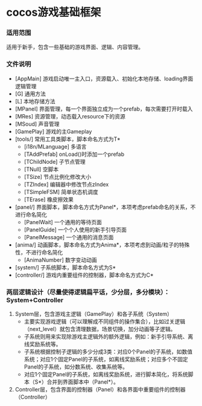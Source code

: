 # cocos游戏基础框架

### 适用范围
适用于新手，包含一些基础的游戏界面、逻辑、内容管理。

### 文件说明
- [AppMain] 游戏启动唯一主入口，资源载入、初始化本地存储、loading界面逻辑管理
- [G] 通用方法
- [L] 本地存储方法
- [MPanel] 界面管理，每一个界面独立成为一个prefab，每次需要打开时载入
- [MRes] 资源管理，动态载入resource下的资源
- [MSoud] 声音管理
- [GamePlay] 游戏的主Gameplay
- [tools/] 常用工具类脚本，脚本命名方式为T*
    - [i18n/MLanguage] 多语言
    - [TAddPrefab] onLoad()时添加一个prefab
    - [TChildNode] 子节点管理
    - [TNull] 空脚本
    - [TSize] 节点比例化修改大小
    - [TZIndex] 编辑器中修改节点zIndex
    - [TSimpleFSM] 简单状态机调度
    - [TErase] 橡皮擦效果
- [panel/] 界面脚本，脚本命名方式为Panel*，本项考虑prefab命名的关系，不进行命名简化
    - [PanelWait] 一个通用的等待页面
    - [PanelGuide] 一个个人使用的新手引导页面
    - [PanelMessage] 一个通用的消息页面
- [anima/] 动画脚本，脚本命名方式为Anima*，本项考虑到动画/粒子的特殊性，不进行命名简化
    - [AnimaNumber] 数字变动动画
- [system/] 子系统脚本，脚本命名方式为S*
- [controller/] 游戏内重要组件的控制器，脚本命名方式为C*

### 两层逻辑设计（尽量使得逻辑扁平话，少分层，多分模块）：System+Controller
1. System层，包含游戏主逻辑（GamePlay）和各子系统（System）
    * 主要实现游戏逻辑（可以理解成不同组件的操作集合），比如过关逻辑（next_level）就包含清理数据，场景切换，加分动画等子逻辑。
    * 子系统则用来实现除游戏主逻辑外的额外逻辑，例如：新手引导系统、离线奖励系统等。
    * 子系统根据控制子逻辑的多少分成3类：对应0个Panel的子系统，如数值系统；对应1个固定Panel的子系统，如离线奖励系统；对应多个不固定Panel的子系统，如分数系统、收集系统等。
    * 对应1个固定Panel的子系统，如离线奖励系统，进行脚本简化，将系统脚本（S*）合并到界面脚本中（Panel*）。
2. Controller层，包含界面的控制器（Panel）和各界面中重要组件的控制器（Controller）